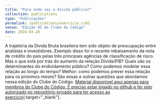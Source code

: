 ```yaml
---
title: "Para onde vai a dívida pública?"
collection: publications
type: "Publicações"
permalink: /publications/exercicio_cc02
venue: "Edição 02 do Clube do Código"
date: 2016-03-20
---
```


A trajetória da Dívida Bruta brasileira tem sido objeto de preocupação entre analistas e investidores. Exemplo disso foi o recente rebaixamento da nota de crédito do país pelas três principais agências de classificação de risco. Mas o que está por trás do aumento da relação Dívida/PIB? Quais são os determinantes do endividamento público? Como podemos modelar essa relação ao longo do tempo? Melhor: como podemos prever essa relação para os próximos meses? São essas e outras questões que abordamos nessa edição do Clube do Código. [Material disponível aqui apenas para membros do Clube do Código. É preciso estar logado no github e ter sido autorizado no repositório privado para ter acesso ao exercício](https://github.com/analisemacro/clubedocodigo/tree/master/exercicios/clube02){:target="_blank"}.